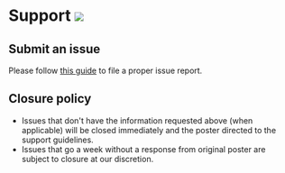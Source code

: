 # Support [![](https://isitmaintained.com/badge/resolution/portapps/mremoteng-portable.svg)](https://isitmaintained.com/project/portapps/mremoteng-portable)

## Submit an issue

Please follow [this guide](http://portapps.github.io/doc/reporting-issue/) to file a proper issue report.

## Closure policy

* Issues that don't have the information requested above (when applicable) will be closed immediately and the poster directed to the support guidelines.
* Issues that go a week without a response from original poster are subject to closure at our discretion.
